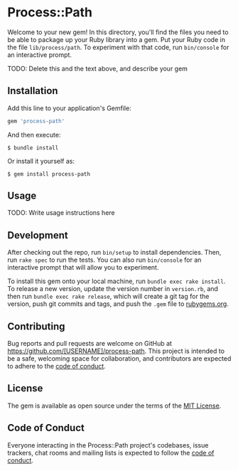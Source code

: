 # Process::Path

Welcome to your new gem! In this directory, you'll find the files you need to be able to package up your Ruby library into a gem. Put your Ruby code in the file `lib/process/path`. To experiment with that code, run `bin/console` for an interactive prompt.

TODO: Delete this and the text above, and describe your gem

## Installation

Add this line to your application's Gemfile:

```ruby
gem 'process-path'
```

And then execute:

    $ bundle install

Or install it yourself as:

    $ gem install process-path

## Usage

TODO: Write usage instructions here

## Development

After checking out the repo, run `bin/setup` to install dependencies. Then, run `rake spec` to run the tests. You can also run `bin/console` for an interactive prompt that will allow you to experiment.

To install this gem onto your local machine, run `bundle exec rake install`. To release a new version, update the version number in `version.rb`, and then run `bundle exec rake release`, which will create a git tag for the version, push git commits and tags, and push the `.gem` file to [rubygems.org](https://rubygems.org).

## Contributing

Bug reports and pull requests are welcome on GitHub at https://github.com/[USERNAME]/process-path. This project is intended to be a safe, welcoming space for collaboration, and contributors are expected to adhere to the [code of conduct](https://github.com/[USERNAME]/process-path/blob/master/CODE_OF_CONDUCT.md).


## License

The gem is available as open source under the terms of the [MIT License](https://opensource.org/licenses/MIT).

## Code of Conduct

Everyone interacting in the Process::Path project's codebases, issue trackers, chat rooms and mailing lists is expected to follow the [code of conduct](https://github.com/[USERNAME]/process-path/blob/master/CODE_OF_CONDUCT.md).
